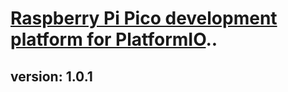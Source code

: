 # [Raspberry Pi Pico development platform for PlatformIO](https://github.com/Wiz-IO/wizio-pico)..

## version: 1.0.1
